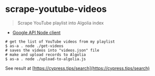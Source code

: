 # scrape-youtube-videos
> Scrape YouTube playlist into Algolia index

- [Google API Node client](https://github.com/googleapis/google-api-nodejs-client)

```shell
# get the list of YouTube videos from my playlist
$ as-a . node ./get-videos
# saves the videos into "videos.json" file
# make and upload records to Algolia
$ as-a . node ./upload-to-algolia.js
```

See result at [https://cypress.tips/search](https://cypress.tips/search)
